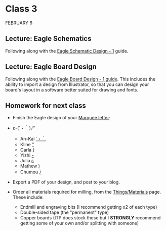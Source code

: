# Class 3
FEBRUARY 6

## Lecture: Eagle Schematics

Following along with the [Eagle Schematic Design - 1](https://homemadehardware.com/guides/eagle-schematic-design-1) guide.

## Lecture: Eagle Board Design

Following along with the [Eagle Board Design - 1 guide](https://homemadehardware.com/guides/eagle-board-design-1). This includes the ability to import a design from Illustrator, so that you can design your board's layout in a software better suited for drawing and fonts.

## Homework for next class

* Finish the Eagle design of your [Marquee letter](../week02-programming-attiny85/MARQUEE.md):
* ε-(´・｀)ﾉ”
  * An-Kai [´](https://www.compart.com/en/unicode/U+00B4)[・](https://www.compart.com/en/unicode/U+30FB)[｀](https://www.compart.com/en/unicode/U+FF40)
  * Kline [”](https://www.compart.com/en/unicode/U+201D)
  * Carla [(](https://www.compart.com/en/unicode/U+0028)
  * Yizhi [-](https://www.compart.com/en/unicode/U+002D)
  * Julia [ε](https://www.compart.com/en/unicode/U+03B5)
  * Mathew [)](https://www.compart.com/en/unicode/U+0029)
  * Chumou [ﾉ](https://www.compart.com/en/unicode/U+FF89)

* Export a PDF of your design, and post to your blog.
* Order all materials required for milling, from the [Things/Materials](https://homemadehardware.com/things) page. These include:
  * Endmill and engraving bits (I recommend getting x2 of each type)
  * Double-sided tape (the "permanent" type)
  * Copper boards (ITP does stock these but I **STRONGLY** recommend getting some of your own and/or splitting with someone)
